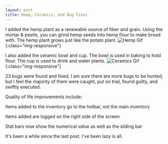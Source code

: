 ```yaml
---
layout: post
title: Hemp, Ceramics, and Bug Fixes
---
```

I added the hemp plant as a renewable source of fiber and grain. Using the mortar & pestle, you can grind hemp seeds into hemp flour to make bread with. The hemp plant grows just like the potato plant.
![Hemp Gif](https://raw.githubusercontent.com/broussardboi/broussardboi.github.io/master/images/hempbread.gif){:class="img-responsive"}


I also added the ceramic bowl and cup. The bowl is used in baking to hold flour. The cup is used to drink and water plants.
![Ceramics Gif](https://raw.githubusercontent.com/broussardboi/broussardboi.github.io/master/images/ceramics.gif){:class="img-responsive"}



23 bugs were found and fixed. I am sure there are more bugs to be hunted, but I feel the majority of them were caught, put on trial, found guilty, and swiftly executed.


Quality of life improvements include:

Items added to the inventory go to the hotbar, not the main inventory

Items added are logged on the right side of the screen

Stat bars now show the numerical value as well as the sliding bar


It's been a while since the last post. I've been lazy is all. 
